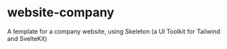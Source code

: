 # website-company
A template for  a company website, using Skeleton (a UI Toolkit for Tailwind and SvelteKit)
